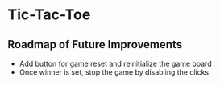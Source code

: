 # Tic-Tac-Toe
## Roadmap of Future Improvements
- Add button for game reset and reinitialize the game board
- Once winner is set, stop the game by disabling the clicks
